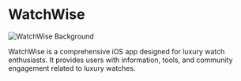 # WatchWise

![WatchWise Background](assets/images/watch_background.jpg)


WatchWise is a comprehensive iOS app designed for luxury watch enthusiasts. It provides users with information, tools, and community engagement related to luxury watches.

